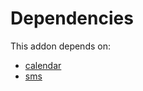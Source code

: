 # Dependencies

This addon depends on:

- [calendar](https://github.com/bringout/oca-ocb-technical/tree/2c245b96dde46fb2df4d0722eb8a461a8cca3bf9/odoo-bringout-oca-ocb-calendar)
- [sms](https://github.com/bringout/oca-ocb-mail/tree/534b2ac35be56816fb1c12f4e180d4a8b19d4981/odoo-bringout-oca-ocb-sms)
